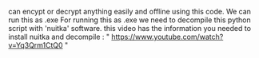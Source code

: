 can encypt or decrypt anything easily and offline using this code. We can run this as .exe For running this as .exe we need to decompile this python script with 'nuitka' software. this video has the information you needed to install nuitka and decompile : " https://www.youtube.com/watch?v=Yq3Qrm1CtQ0 "
